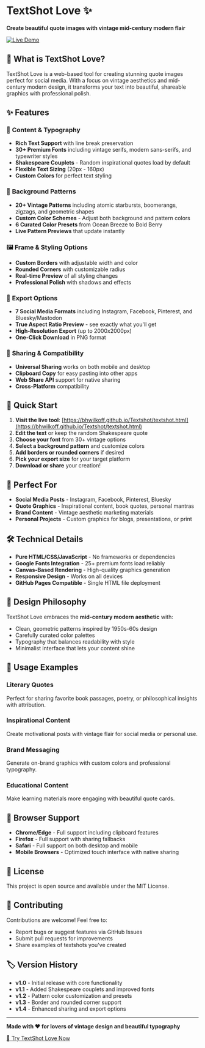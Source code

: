 # TextShot Love ✨

**Create beautiful quote images with vintage mid-century modern flair**

[![Live Demo](https://img.shields.io/badge/Live%20Demo-Try%20It%20Now-brightgreen?style=for-the-badge)](https://bhwilkoff.github.io/Textshot/textshot.html)

## 🎨 What is TextShot Love?

TextShot Love is a web-based tool for creating stunning quote images perfect for social media. With a focus on vintage aesthetics and mid-century modern design, it transforms your text into beautiful, shareable graphics with professional polish.

## ✨ Features

### 📝 **Content & Typography**
- **Rich Text Support** with line break preservation
- **30+ Premium Fonts** including vintage serifs, modern sans-serifs, and typewriter styles
- **Shakespeare Couplets** - Random inspirational quotes load by default
- **Flexible Text Sizing** (20px - 160px)
- **Custom Colors** for perfect text styling

### 🎨 **Background Patterns**
- **20+ Vintage Patterns** including atomic starbursts, boomerangs, zigzags, and geometric shapes
- **Custom Color Schemes** - Adjust both background and pattern colors
- **6 Curated Color Presets** from Ocean Breeze to Bold Berry
- **Live Pattern Previews** that update instantly

### 🖼️ **Frame & Styling Options**
- **Custom Borders** with adjustable width and color
- **Rounded Corners** with customizable radius
- **Real-time Preview** of all styling changes
- **Professional Polish** with shadows and effects

### 📱 **Export Options**
- **7 Social Media Formats** including Instagram, Facebook, Pinterest, and Bluesky/Mastodon
- **True Aspect Ratio Preview** - see exactly what you'll get
- **High-Resolution Export** (up to 2000x2000px)
- **One-Click Download** in PNG format

### 🔄 **Sharing & Compatibility**
- **Universal Sharing** works on both mobile and desktop
- **Clipboard Copy** for easy pasting into other apps
- **Web Share API** support for native sharing
- **Cross-Platform** compatibility

## 🚀 Quick Start

1. **Visit the live tool**: [https://bhwilkoff.github.io/Textshot/textshot.html](https://bhwilkoff.github.io/Textshot/textshot.html)
2. **Edit the text** or keep the random Shakespeare quote
3. **Choose your font** from 30+ vintage options
4. **Select a background pattern** and customize colors
5. **Add borders or rounded corners** if desired
6. **Pick your export size** for your target platform
7. **Download or share** your creation!

## 🎯 Perfect For

- **Social Media Posts** - Instagram, Facebook, Pinterest, Bluesky
- **Quote Graphics** - Inspirational content, book quotes, personal mantras
- **Brand Content** - Vintage aesthetic marketing materials
- **Personal Projects** - Custom graphics for blogs, presentations, or print

## 🛠️ Technical Details

- **Pure HTML/CSS/JavaScript** - No frameworks or dependencies
- **Google Fonts Integration** - 25+ premium fonts load reliably
- **Canvas-Based Rendering** - High-quality graphics generation
- **Responsive Design** - Works on all devices
- **GitHub Pages Compatible** - Single HTML file deployment

## 🎨 Design Philosophy

TextShot Love embraces the **mid-century modern aesthetic** with:
- Clean, geometric patterns inspired by 1950s-60s design
- Carefully curated color palettes
- Typography that balances readability with style
- Minimalist interface that lets your content shine

## 📖 Usage Examples

### Literary Quotes
Perfect for sharing favorite book passages, poetry, or philosophical insights with attribution.

### Inspirational Content
Create motivational posts with vintage flair for social media or personal use.

### Brand Messaging
Generate on-brand graphics with custom colors and professional typography.

### Educational Content
Make learning materials more engaging with beautiful quote cards.

## 🔧 Browser Support

- **Chrome/Edge** - Full support including clipboard features
- **Firefox** - Full support with sharing fallbacks
- **Safari** - Full support on both desktop and mobile
- **Mobile Browsers** - Optimized touch interface with native sharing

## 📄 License

This project is open source and available under the MIT License.

## 🤝 Contributing

Contributions are welcome! Feel free to:
- Report bugs or suggest features via GitHub Issues
- Submit pull requests for improvements
- Share examples of textshots you've created

## 🏷️ Version History

- **v1.0** - Initial release with core functionality
- **v1.1** - Added Shakespeare couplets and improved fonts
- **v1.2** - Pattern color customization and presets
- **v1.3** - Border and rounded corner support
- **v1.4** - Enhanced sharing and export options

---

**Made with ❤️ for lovers of vintage design and beautiful typography**

[🔗 Try TextShot Love Now](https://bhwilkoff.github.io/Textshot/textshot.html)